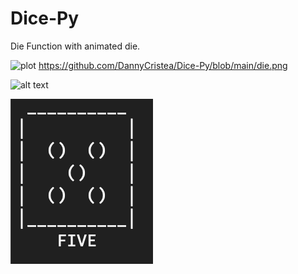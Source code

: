 # Dice-Py
Die Function with animated die. 


![plot](./Dice-Py/blob/main/die.png)
https://github.com/DannyCristea/Dice-Py/blob/main/die.png

![alt text]([http://url/to/img.png](https://github.com/DannyCristea/Dice-Py/blob/main/die.png))

![alt text](https://github.com/DannyCristea/Dice-Py/blob/main/die.png?raw=true)
